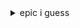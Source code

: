 <details>
  <summary>epic i guess</summary>
  
<img src="https://f4.bcbits.com/img/0017910051_0" width="500">
<br>
<img src="https://external-preview.redd.it/K1QQ0SjXzG0UYC-ymhvoGgNJwY_6hCw-FSLiBn5LFRE.png?auto=webp&s=773071a20dc5251223b57d3a19e7a1adfb778780" width="500">
<br>
<img src="https://i.redd.it/9q7hdnj4zec41.png" width="500">
<br>
<img src="https://i.imgur.com/EK3echK.jpg" width="500">
<br>
<img src="https://f4.bcbits.com/img/0017910051_0" width="500">

</details>

